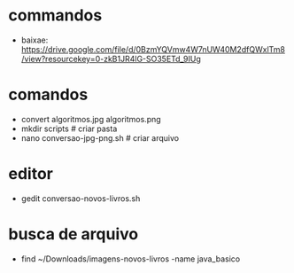 # commandos
- baixae: https://drive.google.com/file/d/0BzmYQVmw4W7nUW40M2dfQWxlTm8/view?resourcekey=0-zkB1JR4lG-SO35ETd_9IUg

# comandos 
- convert algoritmos.jpg algoritmos.png
- mkdir scripts  # criar pasta
- nano conversao-jpg-png.sh # criar arquivo

# editor

- gedit conversao-novos-livros.sh

# busca de arquivo
- find ~/Downloads/imagens-novos-livros -name java_basico